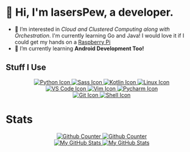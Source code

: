 # 👋 Hi, I'm lasersPew, a developer.

- 👀 I’m interested in *Cloud and Clustered Computing along with Orchestration*. I'm currently learning Go and Java! I would love it if I could get my hands on a [Raspberry Pi](https://raspberrypi.org)
- 🌱 I’m currently learning **Android Development Too!**


## Stuff I Use

<div align='center'>
  <div>
    <a href= "https://python.org">
      <img src= "https://ziadoua.github.io/m3-Markdown-Badges/badges/Python/python3.svg" alt="Python Icon"/>
    </a>
    <a href= "https://sass-lang.com">
      <img src= "https://ziadoua.github.io/m3-Markdown-Badges/badges/Sass/sass2.svg" alt="Sass Icon"/>
    </a>
    <a href= "https://kotlinlang.org">
      <img src= "https://ziadoua.github.io/m3-Markdown-Badges/badges/Kotlin/kotlin3.svg" alt="Kotlin Icon"/>
    </a>
    <a href= "https://www.linux.org">
      <img src= "https://ziadoua.github.io/m3-Markdown-Badges/badges/Linux/linux3.svg" alt="Linux Icon"/>
    </a>
  </div>

  <div>
    <a href= "https://code.visualstudio.com">
      <img src= "https://ziadoua.github.io/m3-Markdown-Badges/badges/VisualStudioCode/visualstudiocode1.svg" alt="VS Code Icon"/>
    </a>
    <a href= "https://vim.org">
      <img src= "https://ziadoua.github.io/m3-Markdown-Badges/badges/Vim/vim1.svg" alt="Vim Icon"/>
    </a>
    <a href= "https://www.jetbrains.com/pycharm/">
      <img src= "https://ziadoua.github.io/m3-Markdown-Badges/badges/PyCharm/pycharm3.svg" alt="Pycharm Icon"/>
    </a>
  </div>

  <div>
    <a href= "https://git-scm.com">
      <img src= "https://ziadoua.github.io/m3-Markdown-Badges/badges/Git/git1.svg" alt="Git Icon"/>
    </a>
    <a href= "https://ohmyz.sh">
      <img src= "https://ziadoua.github.io/m3-Markdown-Badges/badges/Shell/shell3.svg" alt="Shell Icon"/>
    </a>
  </div>
</div>

# Stats

<div align='center'>
  <div>
    <a href= "https://github.com/lasersPew#gh-light-mode-only">
      <img src= "https://count.chiya.dev/get/@lasersPew?theme=moebooru" alt="Github Counter" />
    </a>
    <a href= "https://github.com/lasersPew#gh-dark-mode-only">
      <img src= "https://count.chiya.dev/get/@lasersPew?theme=rule34" alt="Github Counter" />
    </a>
  </div>
  <div>
    <a href= "https://github.com/lasersPew#gh-light-mode-only">
      <img src= "https://github-readme-stats.vercel.app/api?username=lasersPew&show_icons=true&theme=vue#gh-light-mode-only" alt="My GitHub Stats"/>
    </a>
    <a href= "https://github.com/lasersPew#gh-dark-mode-only">
      <img src= "https://github-readme-stats.vercel.app/api?username=lasersPew&show_icons=true&theme=tokyonight#gh-dark-mode-only" alt="My GitHub Stats"/>
    </a>
  </div>
</div>
